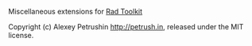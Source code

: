 Miscellaneous extensions for [Rad Toolkit](http://github.com/alexeypetrushin/rad_core)

Copyright (c) Alexey Petrushin http://petrush.in, released under the MIT license.